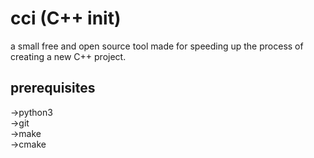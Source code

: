 # cci (C++ init)
a small free and open source tool made for speeding up the process of creating a new C++ project.

## prerequisites
->python3<br>
->git<br>
->make<br>
->cmake<br>